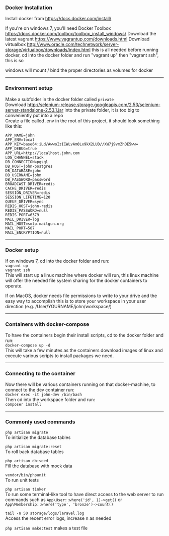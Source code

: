 
### Docker Installation
Install docker from https://docs.docker.com/install/

If you're on windows 7, you'll need Docker Toolbox https://docs.docker.com/toolbox/toolbox_install_windows/
Download the latest vagrant https://www.vagrantup.com/downloads.html
Download virtualbox http://www.oracle.com/technetwork/server-storage/virtualbox/downloads/index.html
this is all needed
before running docker, cd into the docker folder and run "vagrant up" then "vagrant ssh", this is so 

windows will mount / bind the proper directories as volumes for docker

---

### Environment setup

Make a subfolder in the docker folder called `private`  
Download http://selenium-release.storage.googleapis.com/2.53/selenium-server-standalone-2.53.1.jar into the private folder, it is too big to conveniently put into a repo  
Create a file called .env in the root of this project, it should look something like this:  
```
APP_NAME=john  
APP_ENV=local  
APP_KEY=base64:iLd/AwwoIzIIWLvAm0Lx9kX2LUD//XW7j9vmZhDE5ww=  
APP_DEBUG=true  
APP_URL=http://localhost.john.com  
LOG_CHANNEL=stack  
DB_CONNECTION=pgsql  
DB_HOST=john-postgres  
DB_DATABASE=john  
DB_USERNAME=john  
DB_PASSWORD=password  
BROADCAST_DRIVER=redis  
CACHE_DRIVER=redis  
SESSION_DRIVER=redis  
SESSION_LIFETIME=120  
QUEUE_DRIVER=sync  
REDIS_HOST=john-redis  
REDIS_PASSWORD=null  
REDIS_PORT=6379  
MAIL_DRIVER=log  
MAIL_HOST=smtp.mailgun.org  
MAIL_PORT=587  
MAIL_ENCRYPTION=null  
```
---

### Docker setup
If on windows 7, cd into the docker folder and run:  
`vagrant up`  
`vagrant ssh`  
This will start up a linux machine where docker will run, this linux machine will offer the needed file system sharing for the docker containers to operate.  

If on MacOS, docker needs file permissions to write to your drive and the easy way to accomplish this is to store your workspace in your user direction (e.g. /User/YOURNAME/john/workspace/)

---

### Containers with docker-compose
To have the containers begin their install scripts, cd to the docker folder and run:  
`docker-compose up -d`  
This will take a few minutes as the containers download images of linux and execute various scripts to install packages we need.  


---

### Connecting to the container
Now there will be various containers running on that docker-machine, to connect to the dev container run:  
`docker exec -it john-dev /bin/bash`  
Then cd into the workspace folder and run:  
`composer install`  

---

### Commonly used commands
`php artisan migrate`  
To initialize the database tables  
  
`php artisan migrate:reset`  
To roll back database tables  
  
`php artisan db:seed`  
Fill the database with mock data  
  
`vendor/bin/phpunit`  
To run unit tests  
  
`php artisan tinker`  
To run some terminal-like tool to have direct access to the web server to run commands such as `App\User::where('id', 1)->get()` or `App\Membership::where('type', 'bronze')->count()`

`tail -n 50 storage/logs/laravel.log`  
Access the recent error logs, increase n as needed

`php artisan make:test`
makes a test file 